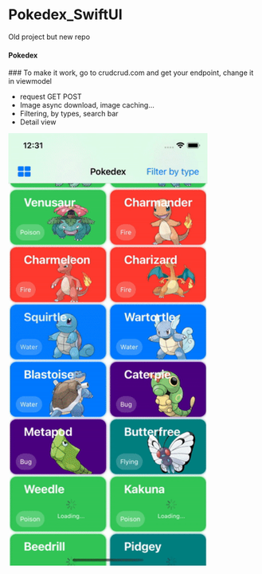 # Pokedex_SwiftUI
Old project but new repo

#### Pokedex

### To make it work, go to crudcrud.com and get your endpoint, change it in viewmodel

- request GET POST
- Image async download, image caching...
- Filtering, by types, search bar
- Detail view

<img src="https://github.com/cmadrid19/Pokedex_SwiftUI/blob/main/video.gif" width="400px"/>
